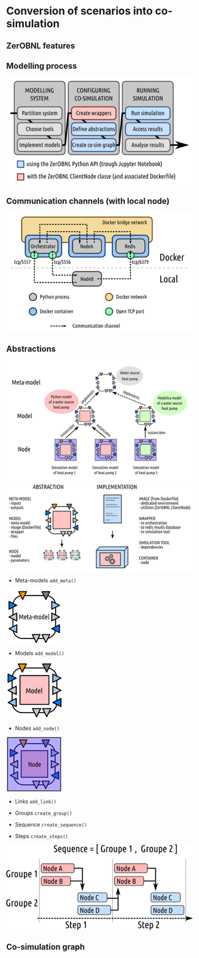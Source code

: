 # Conversion of scenarios into co-simulation

## ZerOBNL features

## Modelling process

<img src="./figures/modelling_process.png" alt="Modelling process" style="width: 500px;"/>

## Communication channels (with local node)

<img src="./figures/connections.png" alt="Communication channels" style="width: 500px;"/>

## Abstractions

<img src="./figures/concept_cascade.png" alt="Cascade" style="width: 500px;"/>

<img src="./figures/abstractions.png" alt="Abstractions" style="width: 500px;"/>

- Meta-models
`add_meta()`

<img src="./figures/abs_metamodel.png" alt="Meta-model" style="width: 150px;"/>

- Models
`add_model()`

<img src="./figures/abs_model.png" alt="Model" style="width: 150px;"/>

- Nodes
`add_node()`

<img src="./figures/abs_node.png" alt="Node" style="width: 150px;"/>

- Links
`add_link()`

- Groups
`create_group()`

- Sequence
`create_sequence()`

- Steps
`create_steps()`

<img src="./figures/sequence.png" alt="Sequence" style="width: 500px;"/>

## Co-simulation graph